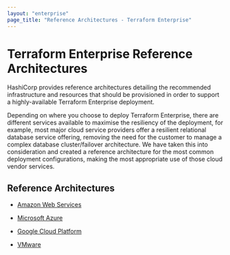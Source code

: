 ```yaml
---
layout: "enterprise"
page_title: "Reference Architectures - Terraform Enterprise"
---
```


# Terraform Enterprise Reference Architectures

HashiCorp provides reference architectures detailing the recommended
infrastructure and resources that should be provisioned in order to
support a highly-available Terraform Enterprise deployment.

Depending on where you choose to deploy Terraform Enterprise,
there are different services available to maximise the resiliency of
the deployment, for example, most major cloud service providers offer
a resilient relational database service offering, removing the need
for the customer to manage a complex database cluster/failover
architecture. We have taken this into consideration and created a
reference architecture for the most common deployment configurations,
making the most appropriate use of those cloud vendor services.

## Reference Architectures

- [Amazon Web Services](./aws-setup-guide.html)

- [Microsoft Azure](./azure-setup-guide.html)

- [Google Cloud Platform](./gcp-setup-guide.html)

- [VMware](./vmware-setup-guide.html)
